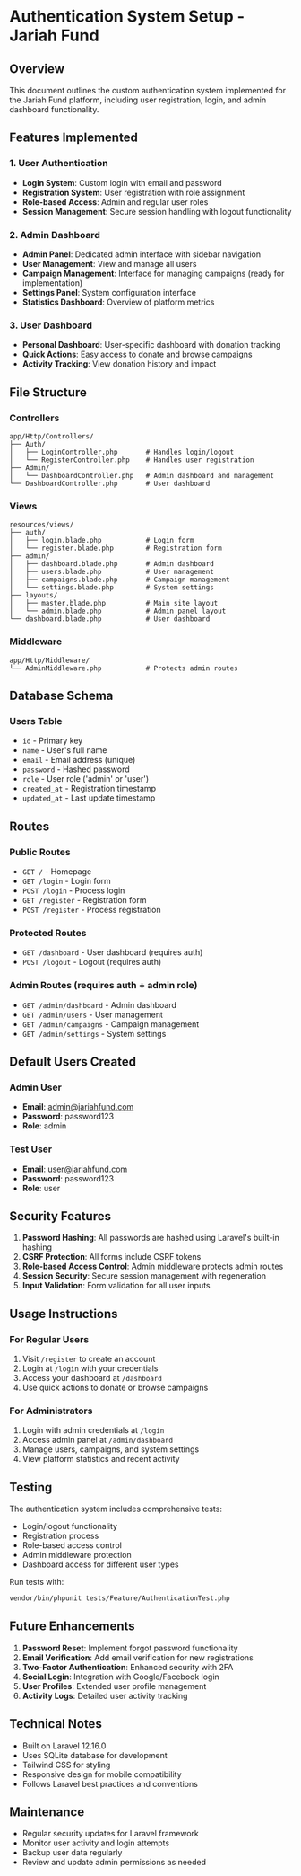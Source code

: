 # Authentication System Setup - Jariah Fund

## Overview
This document outlines the custom authentication system implemented for the Jariah Fund platform, including user registration, login, and admin dashboard functionality.

## Features Implemented

### 1. User Authentication
- **Login System**: Custom login with email and password
- **Registration System**: User registration with role assignment
- **Role-based Access**: Admin and regular user roles
- **Session Management**: Secure session handling with logout functionality

### 2. Admin Dashboard
- **Admin Panel**: Dedicated admin interface with sidebar navigation
- **User Management**: View and manage all users
- **Campaign Management**: Interface for managing campaigns (ready for implementation)
- **Settings Panel**: System configuration interface
- **Statistics Dashboard**: Overview of platform metrics

### 3. User Dashboard
- **Personal Dashboard**: User-specific dashboard with donation tracking
- **Quick Actions**: Easy access to donate and browse campaigns
- **Activity Tracking**: View donation history and impact

## File Structure

### Controllers
```
app/Http/Controllers/
├── Auth/
│   ├── LoginController.php       # Handles login/logout
│   └── RegisterController.php    # Handles user registration
├── Admin/
│   └── DashboardController.php   # Admin dashboard and management
└── DashboardController.php       # User dashboard
```

### Views
```
resources/views/
├── auth/
│   ├── login.blade.php           # Login form
│   └── register.blade.php        # Registration form
├── admin/
│   ├── dashboard.blade.php       # Admin dashboard
│   ├── users.blade.php           # User management
│   ├── campaigns.blade.php       # Campaign management
│   └── settings.blade.php        # System settings
├── layouts/
│   ├── master.blade.php          # Main site layout
│   └── admin.blade.php           # Admin panel layout
└── dashboard.blade.php           # User dashboard
```

### Middleware
```
app/Http/Middleware/
└── AdminMiddleware.php           # Protects admin routes
```

## Database Schema

### Users Table
- `id` - Primary key
- `name` - User's full name
- `email` - Email address (unique)
- `password` - Hashed password
- `role` - User role ('admin' or 'user')
- `created_at` - Registration timestamp
- `updated_at` - Last update timestamp

## Routes

### Public Routes
- `GET /` - Homepage
- `GET /login` - Login form
- `POST /login` - Process login
- `GET /register` - Registration form
- `POST /register` - Process registration

### Protected Routes
- `GET /dashboard` - User dashboard (requires auth)
- `POST /logout` - Logout (requires auth)

### Admin Routes (requires auth + admin role)
- `GET /admin/dashboard` - Admin dashboard
- `GET /admin/users` - User management
- `GET /admin/campaigns` - Campaign management
- `GET /admin/settings` - System settings

## Default Users Created

### Admin User
- **Email**: admin@jariahfund.com
- **Password**: password123
- **Role**: admin

### Test User
- **Email**: user@jariahfund.com
- **Password**: password123
- **Role**: user

## Security Features

1. **Password Hashing**: All passwords are hashed using Laravel's built-in hashing
2. **CSRF Protection**: All forms include CSRF tokens
3. **Role-based Access Control**: Admin middleware protects admin routes
4. **Session Security**: Secure session management with regeneration
5. **Input Validation**: Form validation for all user inputs

## Usage Instructions

### For Regular Users
1. Visit `/register` to create an account
2. Login at `/login` with your credentials
3. Access your dashboard at `/dashboard`
4. Use quick actions to donate or browse campaigns

### For Administrators
1. Login with admin credentials at `/login`
2. Access admin panel at `/admin/dashboard`
3. Manage users, campaigns, and system settings
4. View platform statistics and recent activity

## Testing

The authentication system includes comprehensive tests:
- Login/logout functionality
- Registration process
- Role-based access control
- Admin middleware protection
- Dashboard access for different user types

Run tests with:
```bash
vendor/bin/phpunit tests/Feature/AuthenticationTest.php
```

## Future Enhancements

1. **Password Reset**: Implement forgot password functionality
2. **Email Verification**: Add email verification for new registrations
3. **Two-Factor Authentication**: Enhanced security with 2FA
4. **Social Login**: Integration with Google/Facebook login
5. **User Profiles**: Extended user profile management
6. **Activity Logs**: Detailed user activity tracking

## Technical Notes

- Built on Laravel 12.16.0
- Uses SQLite database for development
- Tailwind CSS for styling
- Responsive design for mobile compatibility
- Follows Laravel best practices and conventions

## Maintenance

- Regular security updates for Laravel framework
- Monitor user activity and login attempts
- Backup user data regularly
- Review and update admin permissions as needed